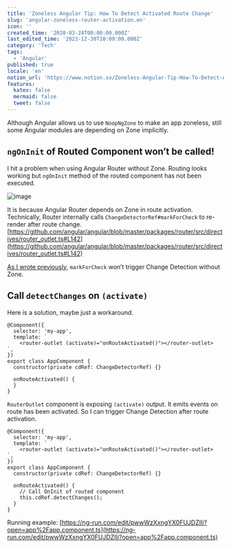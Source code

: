 ```yaml
---
title: 'Zoneless Angular Tip: How To Detect Activated Route Change'
slug: 'angular-zoneless-router-activation.en'
icon: ''
created_time: '2020-03-24T00:00:00.000Z'
last_edited_time: '2023-12-30T10:09:00.000Z'
category: 'Tech'
tags:
  - 'Angular'
published: true
locale: 'en'
notion_url: 'https://www.notion.so/Zoneless-Angular-Tip-How-To-Detect-Activated-Route-Change-8e70c8ca2d5649b094b002c8332db5c5'
features:
  katex: false
  mermaid: false
  tweet: false
---
```


Although Angular allows us to use `NoopNgZone` to make an app zoneless, still some Angular modules are depending on Zone implicitly.

## `ngOnInit` of Routed Component won’t be called!

I hit a problem when using Angular Router without Zone. Routing looks working but `ngOnInit` method of the routed component has not been executed.

![image](https://img.esa.io/uploads/production/attachments/14362/2020/03/24/50720/db07c767-7618-4179-bba5-f6150881313b.png)

It is because Angular Router depends on Zone in route activation. Technically, Router internally calls `ChangeDetectorRef#markForCheck` to re-render after route change. [https://github.com/angular/angular/blob/master/packages/router/src/directives/router_outlet.ts#L142](https://github.com/angular/angular/blob/master/packages/router/src/directives/router_outlet.ts#L142)

[As I wrote previously](https://blog.lacolaco.net/2020/03/angular-app-reactiveness-en/), `markForCheck` won’t trigger Change Detection without Zone.

## Call `detectChanges` on `(activate)`

Here is a solution, maybe just a workaround.

```
@Component({
  selector: 'my-app',
  template: `
    <router-outlet (activate)="onRouteActivated()"></router-outlet>
`,
})
export class AppComponent {
  constructor(private cdRef: ChangeDetectorRef) {}

  onRouteActivated() {
  }
}
```

`RouterOutlet` component is exposing `(activate)` output. It emits events on route has been activated. So I can trigger Change Detection after route activation.

```
@Component({
  selector: 'my-app',
  template: `
    <router-outlet (activate)="onRouteActivated()"></router-outlet>
`,
})
export class AppComponent {
  constructor(private cdRef: ChangeDetectorRef) {}

  onRouteActivated() {
    // Call OnInit of routed component
    this.cdRef.detectChanges();
  }
}
```

Running example: [https://ng-run.com/edit/pwwWzXxngYX0FUJDZIIj?open=app%2Fapp.component.ts](https://ng-run.com/edit/pwwWzXxngYX0FUJDZIIj?open=app%2Fapp.component.ts)
